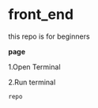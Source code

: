 # front_end
this repo is for beginners

**page**

   1.Open Terminal

   2.Run terminal

   ``repo``

 